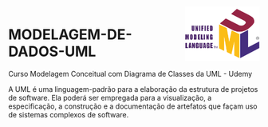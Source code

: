 <img src="UML_logo.svg.png" align="right" width="150">

# MODELAGEM-DE-DADOS-UML

Curso Modelagem Conceitual com Diagrama de Classes da UML - Udemy

A UML é uma linguagem-padrão para a elaboração da estrutura de projetos de software. Ela poderá ser empregada para a visualização, a especificação, a construção e a documentação de artefatos que façam uso de sistemas complexos de software.